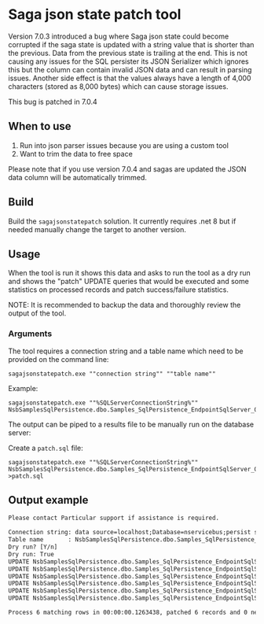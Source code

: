 # Saga json state patch tool

Version 7.0.3 introduced a bug where Saga json state could become corrupted if the saga state is updated with a string value that is shorter than the previous. Data from the previous state is trailing at the end. This is not causing any issues for the SQL persister its JSON Serializer which ignores this but the column can contain invalid JSON data and can result in parsing issues. Another side effect is that the values always have a length of 4,000 characters (stored as 8,000 bytes) which can cause storage issues.

This bug is patched in 7.0.4

## When to use

1. Run into json parser issues because you are using a custom tool
2. Want to trim the data to free space

Please note that if you use version 7.0.4 and sagas are updated the JSON data column will be automatically trimmed.

## Build

Build the `sagajsonstatepatch` solution. It currently requires .net 8 but if needed manually change the target to another version.

## Usage

When the tool is run it shows this data and asks to run the tool as a dry run and shows the "patch" UPDATE queries that would be executed and some statistics on processed records and patch success/failure statistics.

NOTE: It is recommended to backup the data and thoroughly review the output of the tool. 

### Arguments

The tool requires a connection string and a table name which need to be provided on the command line:

    sagajsonstatepatch.exe ""connection string"" ""table name""

Example:

    sagajsonstatepatch.exe ""%SQLServerConnectionString%"" NsbSamplesSqlPersistence.dbo.Samples_SqlPersistence_EndpointSqlServer_OrderSaga

The output can be piped to a results file to be manually run on the database server:

Create a `patch.sql` file:

    sagajsonstatepatch.exe ""%SQLServerConnectionString%"" NsbSamplesSqlPersistence.dbo.Samples_SqlPersistence_EndpointSqlServer_OrderSaga >patch.sql

## Output example

```txt
Please contact Particular support if assistance is required.

Connection string: data source=localhost;Database=nservicebus;persist security info=True;User Id=sa;Password=yourStrong(!)Password;Encrypt=false
Table name       : NsbSamplesSqlPersistence.dbo.Samples_SqlPersistence_EndpointSqlServer_OrderSaga
Dry run? [Y/n]
Dry run: True
UPDATE NsbSamplesSqlPersistence.dbo.Samples_SqlPersistence_EndpointSqlServer_OrderSaga SET Data = left(Data, 331) WHERE Id=a9711f31-daef-47ba-8ef0-b0bc00d928e5
UPDATE NsbSamplesSqlPersistence.dbo.Samples_SqlPersistence_EndpointSqlServer_OrderSaga SET Data = left(Data, 331) WHERE Id=f22712c4-fdf9-44f9-adfb-b0bc00d95a6e
UPDATE NsbSamplesSqlPersistence.dbo.Samples_SqlPersistence_EndpointSqlServer_OrderSaga SET Data = left(Data, 131) WHERE Id=91cbbdc0-9724-48a5-8946-b0bc00da0a33
UPDATE NsbSamplesSqlPersistence.dbo.Samples_SqlPersistence_EndpointSqlServer_OrderSaga SET Data = left(Data, 131) WHERE Id=ff989822-96c3-4835-b702-b0bc00da0a54
UPDATE NsbSamplesSqlPersistence.dbo.Samples_SqlPersistence_EndpointSqlServer_OrderSaga SET Data = left(Data, 131) WHERE Id=b0ff5e31-ac84-4b00-b512-b0bc00da0a88
UPDATE NsbSamplesSqlPersistence.dbo.Samples_SqlPersistence_EndpointSqlServer_OrderSaga SET Data = left(Data, 131) WHERE Id=9eb6a13e-ec1a-4726-a596-b0bc00dae643

Process 6 matching rows in 00:00:00.1263438, patched 6 records and 0 need manual patching.
```
